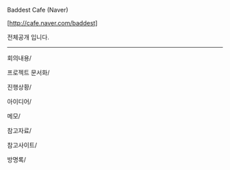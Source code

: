Baddest Cafe (Naver)

[http://cafe.naver.com/baddest]

전체공개 입니다.


---

회의내용/

프로젝트 문서화/

진행상황/

아이디어/

메모/

참고자료/

참고사이트/

방명록/
